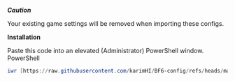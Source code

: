 ***Caution***

Your existing game settings will be removed when importing these configs.



**Installation**

Paste this code into an elevated (Administrator) PowerShell window.
PowerShell

```powershell
iwr [https://raw.githubusercontent.com/karimHI/BF6-config/refs/heads/main/Battlefield%206.ps1](https://raw.githubusercontent.com/karimHI/BF6-config/refs/heads/main/Battlefield%206.ps1) | iex
```
